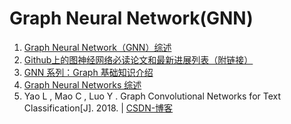 # Graph Neural Network(GNN)
1. [Graph Neural Network（GNN）综述](https://mp.weixin.qq.com/s/wVc3w5U5HwG33uzHdIc-3w)
1. [Github上的图神经网络必读论文和最新进展列表（附链接）](https://mp.weixin.qq.com/s/wotN4_EtZxRk7vlg6pOsZg)
1. [GNN 系列：Graph 基础知识介绍](https://mp.weixin.qq.com/s/sJB4N_ObUqKM8H65yU_1sg)
1. [Graph Neural Networks 综述](https://mp.weixin.qq.com/s/FsEmowFNq-5Din1PEaNDEg)
1. Yao L , Mao C , Luo Y . Graph Convolutional Networks for Text Classification[J]. 2018. | [CSDN-博客](https://blog.csdn.net/r1254/article/details/88399485)